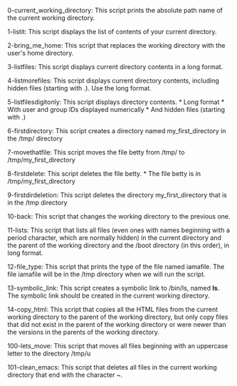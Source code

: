 0-current_working_directory: This script prints the absolute path name of the current working directory.

1-listit: This script displays the list of contents of your current directory.

2-bring_me_home: This script that replaces the working directory with the user's home directory.

3-listfiles: This script displays current directory contents in a long format.

4-listmorefiles: This script displays current directory contents, including hidden files (starting with .). Use the long format.

5-listfilesdigitonly: This script displays directory contents.
	* Long format
	* With user and group IDs displayed numerically
	* And hidden files (starting with .)

6-firstdirectory: This script creates a directory named my_first_directory in the /tmp/ directory

7-movethatfile: This script moves the file betty from /tmp/ to /tmp/my_first_directory

8-firstdelete: This script deletes the file betty.
	* The file betty is in /tmp/my_first_directory

9-firstdirdeletion: This script deletes the directory my_first_directory that is in the /tmp directory

10-back: This script that changes the working directory to the previous one.

11-lists: This script that lists all files (even ones with names beginning with a period character, which are normally hidden) in the current directory and the parent of the working directory and the /boot directory (in this order), in long format.

12-file_type: This script that prints the type of the file named iamafile. The file iamafile will be in the /tmp directory when we will run the script.

13-symbolic_link: This script creates a symbolic link to /bin/ls, named __ls__. The symbolic link should be created in the current working directory.

14-copy_html: This script that copies all the HTML files from the current working directory to the parent of the working directory, but only copy files that did not exist in the parent of the working directory or were newer than the versions in the parents of the working directory.

100-lets_move: This script that moves all files beginning with an uppercase letter to the directory /tmp/u

101-clean_emacs: This script that deletes all files in the current working directory that end with the character ~.


